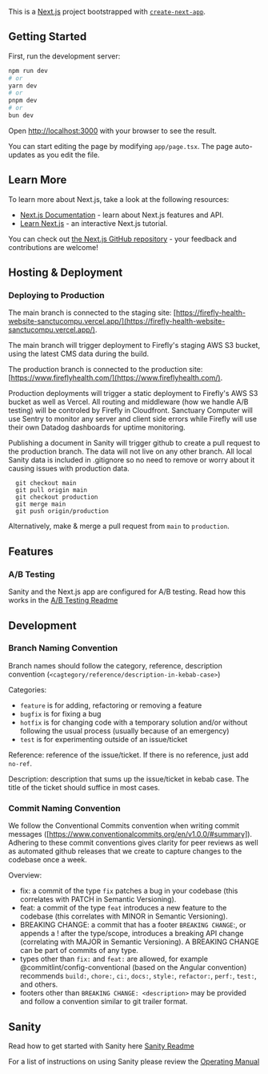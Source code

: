 This is a [Next.js](https://nextjs.org/) project bootstrapped with [`create-next-app`](https://github.com/vercel/next.js/tree/canary/packages/create-next-app).

## Getting Started

First, run the development server:

```bash
npm run dev
# or
yarn dev
# or
pnpm dev
# or
bun dev
```

Open [http://localhost:3000](http://localhost:3000) with your browser to see the result.

You can start editing the page by modifying `app/page.tsx`. The page auto-updates as you edit the file.

## Learn More

To learn more about Next.js, take a look at the following resources:

- [Next.js Documentation](https://nextjs.org/docs) - learn about Next.js features and API.
- [Learn Next.js](https://nextjs.org/learn) - an interactive Next.js tutorial.

You can check out [the Next.js GitHub repository](https://github.com/vercel/next.js/) - your feedback and contributions are welcome!

## Hosting & Deployment

### Deploying to Production

The main branch is connected to the staging site: [https://firefly-health-website-sanctucompu.vercel.app/](https://firefly-health-website-sanctucompu.vercel.app/).

The main branch will trigger deployment to Firefly's staging AWS S3 bucket, using the latest CMS data during the build.

The production branch is connected to the production site: [https://www.fireflyhealth.com/](https://www.fireflyhealth.com/).

Production deployments will trigger a static deployment to Firefly's AWS S3 bucket as well as Vercel. All routing and middleware (how we handle A/B testing) will be controled by Firefly in Cloudfront. Sanctuary Computer will use Sentry to monitor any server and client side errors while Firefly will use their own Datadog dashboards for uptime monitoring.

Publishing a document in Sanity will trigger github to create a pull request to the production branch. The data will not live on any other branch. All local Sanity data is included in .gitignore so no need to remove or worry about it causing issues with production data.

```
  git checkout main
  git pull origin main
  git checkout production
  git merge main
  git push origin/production
```

Alternatively, make & merge a pull request from `main` to `production`.

## Features

### A/B Testing

Sanity and the Next.js app are configured for A/B testing. Read how this works in the [A/B Testing Readme](./docs/ABTesting.md)

## Development

### Branch Naming Convention

Branch names should follow the category, reference, description convention (`<cagtegory/reference/description-in-kebab-case>`)

Categories:

- `feature` is for adding, refactoring or removing a feature
- `bugfix` is for fixing a bug
- `hotfix` is for changing code with a temporary solution and/or without following the usual process (usually because of an emergency)
- `test` is for experimenting outside of an issue/ticket

Reference: reference of the issue/ticket. If there is no reference, just add `no-ref`.

Description: description that sums up the issue/ticket in kebab case. The title of the ticket should suffice in most cases.

### Commit Naming Convention

We follow the Conventional Commits convention when writing commit messages ([https://www.conventionalcommits.org/en/v1.0.0/#summary]). Adhering to these commit conventions gives clarity for peer reviews as well as automated github releases that we create to capture changes to the codebase once a week.

Overview:

- fix: a commit of the type `fix` patches a bug in your codebase (this correlates with PATCH in Semantic Versioning).
- feat: a commit of the type `feat` introduces a new feature to the codebase (this correlates with MINOR in Semantic Versioning).
- BREAKING CHANGE: a commit that has a footer `BREAKING CHANGE`:, or appends a ! after the type/scope, introduces a breaking API change (correlating with MAJOR in Semantic Versioning). A BREAKING CHANGE can be part of commits of any type.
- types other than `fix:` and `feat:` are allowed, for example @commitlint/config-conventional (based on the Angular convention) recommends `build:`, `chore:`, `ci:`, `docs:`, `style:`, `refactor:`, `perf:`, `test:`, and others.
- footers other than `BREAKING CHANGE: <description>` may be provided and follow a convention similar to git trailer format.

## Sanity

Read how to get started with Sanity here [Sanity Readme](./sanity/README.md)

For a list of instructions on using Sanity please review the [Operating Manual](https://garden3d.notion.site/Firefly-Operating-Manual-48d437989fad4972bf7511c9902b1206)
